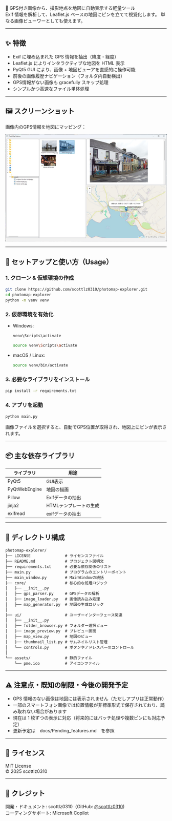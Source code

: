 📍 GPS付き画像から、撮影地点を地図に自動表示する軽量ツール  
Exif 情報を解析して、Leaflet.js ベースの地図にピンを立てて視覚化します。
単なる画像ビューワーとしても使えます。

---

## ✨ 特徴

- Exif に埋め込まれた GPS 情報を抽出（緯度・経度）
- Leaflet.js によりインタラクティブな地図を HTML 表示
- PyQt5 GUI により、画像 + 地図ビューアを直感的に操作可能
- 前後の画像履歴ナビゲーション（フォルダ内自動検出）
- GPS情報がない画像も gracefully スキップ処理
- シンプルかつ高速なファイル単体処理

---

## 🖼️ スクリーンショット

画像内のGPS情報を地図にマッピング：

![スクリーンショット](docs/screenshot_dingle.jpg)

---

## 🚀 セットアップと使い方（Usage）

### 1. クローン & 仮想環境の作成

```bash
git clone https://github.com/scottlz0310/photomap-explorer.git
cd photomap-explorer
python -m venv venv
```

### 2. 仮想環境を有効化

- Windows:
  ```pwsh
  venv\Scripts\activate
  ```
  ```bash
  source venv\Scripts\activate
  ```

- macOS / Linux:
  ```bash
  source venv/bin/activate
  ```

### 3. 必要なライブラリをインストール

```bash
pip install -r requirements.txt
```

### 4. アプリを起動

```bash
python main.py
```

画像ファイルを選択すると、自動でGPS位置が取得され、地図上にピンが表示されます。

---

## 📦 主な依存ライブラリ

| ライブラリ | 用途 |
|--------------|------|
| PyQt5        | GUI表示 |
| PyQtWebEngine| 地図の描画
| Pillow       | Exifデータの抽出 |
| jinja2       | HTMLテンプレートの生成 |
| exifread     | exifデータの抽出
---

## 📁 ディレクトリ構成

```
photomap-explorer/
├── LICENSE               # ライセンスファイル
├── README.md             # プロジェクト説明文
├── requirements.txt      # 必要な依存関係のリスト
├── main.py               # プログラムのエントリーポイント
├── main_window.py        # MainWindowの統括
├── core/                 # 核心的な処理ロジック
│   ├── __init__.py
│   ├── gps_parser.py     # GPSデータの解析
│   ├── image_loader.py   # 画像読み込み処理
│   ├── map_generator.py  # 地図の生成ロジック
│
├── ui/                   # ユーザーインターフェース関連
│   ├── __init__.py
│   ├── folder_browser.py # フォルダー選択ビュー
│   ├── image_preview.py  # プレビュー画面
│   ├── map_view.py       # 地図のビュー
│   ├── thumbnail_list.py # サムネイルリスト管理
│   └── controls.py       # ボタンやアドレスバーのコントロール
│
└── assets/               # 静的ファイル
    └── pme.ico           # アイコンファイル
```

---

## ⚠️ 注意点・既知の制限・今後の開発予定

- GPS 情報のない画像は地図には表示されません（ただしアプリは正常動作）
- 一部のスマートフォン画像では位置情報が非標準形式で保存されており、読み取れない場合があります
- 現在は 1 枚ずつの表示に対応（将来的にはバッチ処理や複数ピンにも対応予定）
- 更新予定は　docs/Pending_features.md　を参照

---

## 📄 ライセンス

MIT License  
© 2025 scottlz0310

---

## 🙌 クレジット

開発・ドキュメント: scottlz0310（GitHub: [@scottlz0310](https://github.com/scottlz0310))  
コーディングサポート: Microsoft Copilot

